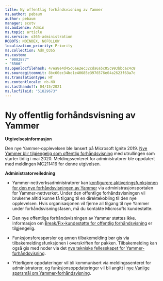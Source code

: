```yaml
---
title: Ny offentlig forhåndsvisning av Yammer
ms.author: pebaum
author: pebaum
manager: scotv
ms.audience: Admin
ms.topic: article
ms.service: o365-administration
ROBOTS: NOINDEX, NOFOLLOW
localization_priority: Priority
ms.collection: Adm_O365
ms.custom:
- "9002877"
- "5566"
ms.openlocfilehash: 47ea8e4d45c6ae2ec32cda6abc05c993bbcac4c8
ms.sourcegitcommit: 8bc60ec34bc1e40685e3976576e04a2623f63a7c
ms.translationtype: HT
ms.contentlocale: nb-NO
ms.lasthandoff: 04/15/2021
ms.locfileid: "51829673"
---
```

# <a name="new-yammer-public-preview"></a>Ny offentlig forhåndsvisning av Yammer

**Utgivelsesinformasjon**

Den nye Yammer-opplevelsen ble lansert på Microsoft Ignite 2019. [Nye Yammer blir tilgjengelig som offentlig forhåndsvisning](https://docs.microsoft.com/yammer/get-started-with-yammer/newyammer-faq) med utrullingen som starter tidlig i mai 2020. Meldingssenteret for administratorer ble oppdatert med meldingen MC211416 for denne utgivelsen.

**Administratorveiledning**

- Yammer-nettverksadministratorer kan [konfigurere aktiveringsfunksjonen for den nye forhåndsvisningen av Yammer](https://docs.microsoft.com/yammer/get-started-with-yammer/administrative-settings-opt-in-newyammer) via administrasjonsportalen for Yammer-nettverket. Under den offentlige forhåndsvisningen vil brukerne alltid kunne få tilgang til en direktekobling til den nye opplevelsen. Hvis organisasjonen vil fjerne all tilgang til nye Yammer under forhåndsvisningsfasen, må du kontakte Microsofts kundestøtte.

- Den nye offentlige forhåndsvisningen av Yammer støttes ikke. Informasjon om [Break/Fix-kundestøtte for offentlig forhåndsvisning](https://docs.microsoft.com/yammer/get-started-with-yammer/newyammer-faq#yammer-preview-customer-support) er tilgjengelig.

- Funksjonsforespørsler og annen tilbakemelding bør gis via tilbakemeldingsfunksjonen i overskriften for pakken. Tilbakemelding kan også gis med noder via det [nye tekniske fellesskapet for Yammer-forhåndsvisning](https://techcommunity.microsoft.com/t5/new-yammer-preview/bd-p/NewYammerPreview).

- Ytterligere oppdateringer vil bli kommunisert via meldingssenteret for administratorer, og funksjonsoppdateringer vil bli angitt i [nye Vanlige spørsmål om Yammer-forhåndsvisning](https://docs.microsoft.com/yammer/get-started-with-yammer/newyammer-faq).
